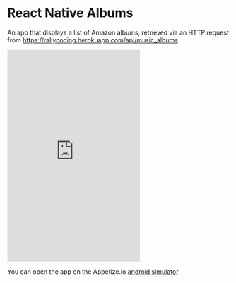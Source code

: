 # React Native Albums

An app that displays a list of Amazon albums, retrieved via an HTTP request from https://rallycoding.herokuapp.com/api/music_albums

<iframe height=480 frameborder=0 scrolling='no' src='https://appetize.io/embed/vpb6xmbrv7mnvtz6fx2ymfrd54?device=nexus5&scale=60&orientation=portrait&osVersion=7.0'>
</iframe>

You can open the app on the Appetize.io [android simulator](https://appetize.io/app/vpb6xmbrv7mnvtz6fx2ymfrd54?device=nexus5&scale=75&orientation=portrait&osVersion=7.0)


